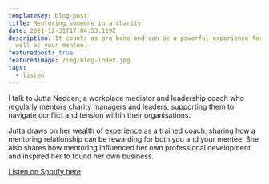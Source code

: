 ```yaml
---
templateKey: blog-post
title: Mentoring someone in a charity.
date: 2021-12-31T17:04:53.119Z
description: It counts as pro bono and can be a powerful experience for you as
  well as your mentee.
featuredpost: true
featuredimage: /img/blog-index.jpg
tags:
  - listen
---
```

I talk to Jutta Nedden, a workplace mediator and leadership coach who regularly mentors charity managers and leaders, supporting them to navigate conflict and tension within their organisations. 

Jutta draws on her wealth of experience as a trained coach, sharing how a mentoring relationship can be rewarding for both you and your mentee. She also shares how mentoring influenced her own professional development and inspired her to found her own business.

[Listen on Spotify here](https://open.spotify.com/show/5hRGFNQkXLAm6oHyU6yIL4?si=2235fcfb65824b86)